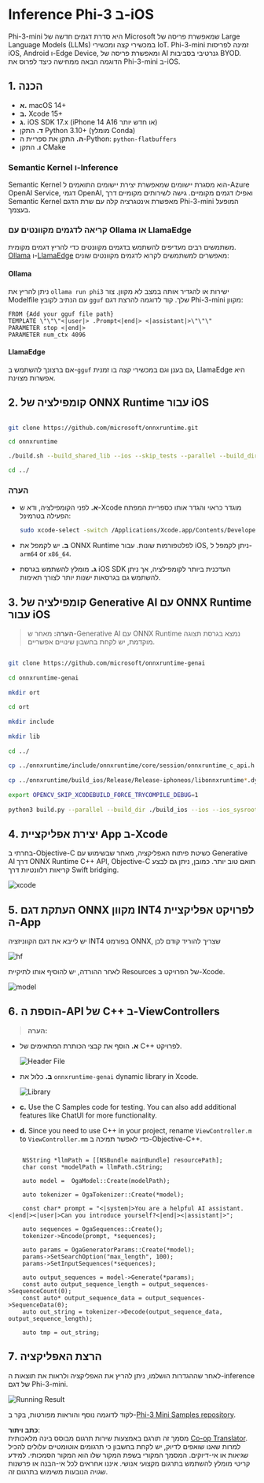 <!--
CO_OP_TRANSLATOR_METADATA:
{
  "original_hash": "82af197df38d25346a98f1f0e84d1698",
  "translation_date": "2025-05-09T11:01:32+00:00",
  "source_file": "md/01.Introduction/03/iOS_Inference.md",
  "language_code": "he"
}
-->
# **Inference Phi-3 ב-iOS**

Phi-3-mini היא סדרת דגמים חדשה של Microsoft שמאפשרת פריסה של Large Language Models (LLMs) במכשירי קצה ומכשירי IoT. Phi-3-mini זמינה לפריסות iOS, Android ו-Edge Device, ומאפשרת פריסה של AI גנרטיבי בסביבות BYOD. הדוגמה הבאה ממחישה כיצד לפרוס את Phi-3-mini ב-iOS.

## **1. הכנה**

- **א.** macOS 14+
- **ב.** Xcode 15+
- **ג.** iOS SDK 17.x (iPhone 14 A16 או חדש יותר)
- **ד.** התקן Python 3.10+ (מומלץ Conda)
- **ה.** התקן את ספריית ה-Python: `python-flatbuffers`
- **ו.** התקן CMake

### Semantic Kernel ו-Inference

Semantic Kernel הוא מסגרת יישומים שמאפשרת יצירת יישומים התואמים ל-Azure OpenAI Service, דגמי OpenAI, ואפילו דגמים מקומיים. גישה לשירותים מקומיים דרך Semantic Kernel מאפשרת אינטגרציה קלה עם שרת הדגם Phi-3-mini המופעל בעצמך.

### קריאה לדגמים מקוונטים עם Ollama או LlamaEdge

משתמשים רבים מעדיפים להשתמש בדגמים מקוונטים כדי להריץ דגמים מקומית. [Ollama](https://ollama.com) ו-[LlamaEdge](https://llamaedge.com) מאפשרים למשתמשים לקרוא לדגמים מקוונטים שונים:

#### **Ollama**

ניתן להריץ את `ollama run phi3` ישירות או להגדיר אותה במצב לא מקוון. צור Modelfile עם הנתיב לקובץ `gguf` שלך. קוד לדוגמה להרצת דגם Phi-3-mini מקוון:

```gguf
FROM {Add your gguf file path}
TEMPLATE \"\"\"<|user|> .Prompt<|end|> <|assistant|>\"\"\"
PARAMETER stop <|end|>
PARAMETER num_ctx 4096
```

#### **LlamaEdge**

אם ברצונך להשתמש ב-`gguf` גם בענן וגם במכשירי קצה בו זמנית, LlamaEdge היא אפשרות מצוינת.

## **2. קומפילציה של ONNX Runtime עבור iOS**

```bash

git clone https://github.com/microsoft/onnxruntime.git

cd onnxruntime

./build.sh --build_shared_lib --ios --skip_tests --parallel --build_dir ./build_ios --ios --apple_sysroot iphoneos --osx_arch arm64 --apple_deploy_target 17.5 --cmake_generator Xcode --config Release

cd ../

```

### **הערה**

- **א.** לפני הקומפילציה, ודא ש-Xcode מוגדר כראוי והגדר אותו כספריית המפתח הפעילה בטרמינל:

    ```bash
    sudo xcode-select -switch /Applications/Xcode.app/Contents/Developer
    ```

- **ב.** יש לקמפל את ONNX Runtime לפלטפורמות שונות. עבור iOS, ניתן לקמפל ל-`arm64` or `x86_64`.

- **ג.** מומלץ להשתמש בגרסת iOS SDK העדכנית ביותר לקומפילציה, אך ניתן להשתמש גם בגרסאות ישנות יותר לצורך תאימות.

## **3. קומפילציה של Generative AI עם ONNX Runtime עבור iOS**

> **הערה:** מאחר ש-Generative AI עם ONNX Runtime נמצא בגרסת תצוגה מוקדמת, יש לקחת בחשבון שינויים אפשריים.

```bash

git clone https://github.com/microsoft/onnxruntime-genai
 
cd onnxruntime-genai
 
mkdir ort
 
cd ort
 
mkdir include
 
mkdir lib
 
cd ../
 
cp ../onnxruntime/include/onnxruntime/core/session/onnxruntime_c_api.h ort/include
 
cp ../onnxruntime/build_ios/Release/Release-iphoneos/libonnxruntime*.dylib* ort/lib
 
export OPENCV_SKIP_XCODEBUILD_FORCE_TRYCOMPILE_DEBUG=1
 
python3 build.py --parallel --build_dir ./build_ios --ios --ios_sysroot iphoneos --ios_arch arm64 --ios_deployment_target 17.5 --cmake_generator Xcode --cmake_extra_defines CMAKE_XCODE_ATTRIBUTE_CODE_SIGNING_ALLOWED=NO

```

## **4. יצירת אפליקציית App ב-Xcode**

בחרתי ב-Objective-C כשיטת פיתוח האפליקציה, מאחר שבשימוש עם Generative AI דרך ONNX Runtime C++ API, Objective-C תואם טוב יותר. כמובן, ניתן גם לבצע קריאות רלוונטיות דרך Swift bridging.

![xcode](../../../../../translated_images/xcode.6c67033ca85b703e80cc51ecaa681fbcb6ac63cc0c256705ac97bc9ca039c235.he.png)

## **5. העתקת דגם ONNX מקוון INT4 לפרויקט אפליקציית ה-App**

יש לייבא את דגם הקווניזציה INT4 בפורמט ONNX, שצריך להוריד קודם לכן

![hf](../../../../../translated_images/hf.b99941885c6561bb3bcc0155d409e713db6d47b4252fb6991a08ffeefc0170ec.he.png)

לאחר ההורדה, יש להוסיף אותו לתיקיית Resources של הפרויקט ב-Xcode.

![model](../../../../../translated_images/model.f0cb932ac2c7648211fbe5341ee1aa42b77cb7f956b6d9b084afb8fbf52927c7.he.png)

## **6. הוספת ה-API של C++ ב-ViewControllers**

> **הערה:**

- **א.** הוסף את קבצי הכותרת המתאימים של C++ לפרויקט.

  ![Header File](../../../../../translated_images/head.2504a93b0be166afde6729fb193ebd14c5acb00a0bb6de1939b8a175b1f630fb.he.png)

- **ב.** כלול את `onnxruntime-genai` dynamic library in Xcode.

  ![Library](../../../../../translated_images/lib.86e12a925eb07e4e71a1466fa4f3ad27097e08505d25d34e98c33005d69b6f23.he.png)

- **c.** Use the C Samples code for testing. You can also add additional features like ChatUI for more functionality.

- **d.** Since you need to use C++ in your project, rename `ViewController.m` to `ViewController.mm` כדי לאפשר תמיכה ב-Objective-C++.

```objc

    NSString *llmPath = [[NSBundle mainBundle] resourcePath];
    char const *modelPath = llmPath.cString;

    auto model =  OgaModel::Create(modelPath);

    auto tokenizer = OgaTokenizer::Create(*model);

    const char* prompt = "<|system|>You are a helpful AI assistant.<|end|><|user|>Can you introduce yourself?<|end|><|assistant|>";

    auto sequences = OgaSequences::Create();
    tokenizer->Encode(prompt, *sequences);

    auto params = OgaGeneratorParams::Create(*model);
    params->SetSearchOption("max_length", 100);
    params->SetInputSequences(*sequences);

    auto output_sequences = model->Generate(*params);
    const auto output_sequence_length = output_sequences->SequenceCount(0);
    const auto* output_sequence_data = output_sequences->SequenceData(0);
    auto out_string = tokenizer->Decode(output_sequence_data, output_sequence_length);
    
    auto tmp = out_string;

```

## **7. הרצת האפליקציה**

לאחר שההגדרות הושלמו, ניתן להריץ את האפליקציה ולראות את תוצאות ה-inference של דגם Phi-3-mini.

![Running Result](../../../../../translated_images/result.7ebd1fe614f809d776c46475275ec72e4ab898c4ec53ae62b29315c064ca6839.he.jpg)

לקוד לדוגמה נוסף והוראות מפורטות, בקר ב-[Phi-3 Mini Samples repository](https://github.com/Azure-Samples/Phi-3MiniSamples/tree/main/ios).

**כתב ויתור**:  
מסמך זה תורגם באמצעות שירות תרגום מבוסס בינה מלאכותית [Co-op Translator](https://github.com/Azure/co-op-translator). למרות שאנו שואפים לדיוק, יש לקחת בחשבון כי תרגומים אוטומטיים עלולים להכיל שגיאות או אי-דיוקים. המסמך המקורי בשפת המקור שלו הוא המקור הסמכותי. למידע קריטי מומלץ להשתמש בתרגום מקצועי אנושי. איננו אחראים לכל אי-הבנה או פרשנות שגויה הנובעות משימוש בתרגום זה.